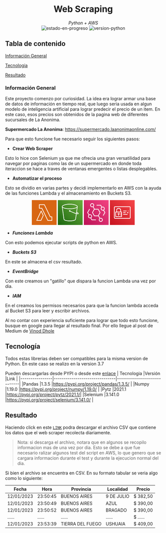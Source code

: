 <div align="center">
 <h1>Web Scraping</h1>
 <i> Python + AWS </i>
</div>

<div align="center">
 <img alt ="estado-en-progreso" src = https://img.shields.io/badge/estado-en%20progreso-green/>
 <img alt ="version-python" src =https://img.shields.io/badge/Python-3.7-blue/>
</div>


## Tabla de contenido

[Información General](#Información-General)

[Tecnologia](#Tecnología)

[Resultado](#Resultado)

### Información General

Este proyecto comenzo por curiosidad. La idea era lograr armar una base de datos de información en tiempo real, que luego 
seria usada en algun modelo de inteligencia artificial para lograr predecir el precio de un item. 
En este caso, esos precios son obtenidos de la pagina web de diferentes sucursales de La Anonima.
 
**Supermercado La Anonima**:  https://supermercado.laanonimaonline.com/

Para que esto funcione fue necesario seguir los siguientes pasos:
 * **Crear Web Scraper**

Esto lo hice con Selenium ya que me ofrecia una gran versatilidad para navegar por paginas como las de un supermercado
en donde toda iteraccion se hace a traves de ventanas emergentes o listas desplegables.
 * **Automatizar el proceso**

Esto se dividio en varias partes y decidi implementarlo en AWS con la ayuda de las funciones Lambda y el almacenamiento
en Buckets S3. 
<div align="center">
  <img src="/img/Lambda.png" width="80" height="80"/>
  <img src="/img/s3.png" width="80" height="80"/>
  <img src="/img/eventBridge.png" width="80" height="80"/>
  <img src="/img/IAM.png" width="80" height="80"/>
</div>

  *  ***Funciones Lambda***
  
Con esto podemos ejecutar scripts de python en AWS.

  *  ***Buckets S3***
  
En este se almacena el csv resultado.

  *  ***EventBridge***
  
Con este creamos un "gatillo" que dispara la funcion Lambda una vez por dia.

  *  ***IAM***
  
En el creamos los permisos necesarios para que la funcion lambda acceda al Bucket S3 para leer y escribir archivos. 


Al no contar con experiencia suficiente para lograr que todo esto funcione, busque en google para llegar al resultado final. Por ello llegue al post  de Medium de [Vinod Dhole](https://blog.jovian.com/automate-web-scraping-using-python-aws-lambda-amazon-s3-amazon-eventbridge-cloudwatch-c4c982c35fa9)

## Tecnología
Todos estas librerias deben ser compatibles para la misma version de Python. En este caso se realizo en la version 3.7

Pueden descargarlas desde PYPI o desde este [enlace](Librerias)
| Tecnologia     |Versión                         |Link                         |
|----------------|-------------------------------|-----------------------------|
|Pandas          |1.3.5                          |https://pypi.org/project/pandas/1.3.5/            |
|Numpy           |1.19.0                         |https://pypi.org/project/numpy/1.19.0/            |
|Pytz            |2021.1                         |https://pypi.org/project/pytz/2021.1/|
|Selenium        |3.141.0                          |https://pypi.org/project/selenium/3.141.0/       |

## Resultado

Haciendo click en este [`LINK`](https://webscraperjp.s3.sa-east-1.amazonaws.com/asd.csv) podra descargar el archivo CSV que contiene los datos que el web scraper recolecta diariamente. 

> Nota: si descarga el archivo, notara que en algunos se recopilo informacion mas de una vez por dia. Esto se debe a que fue necesario ralizar algunos test del script en AWS, lo que genero que se cargara informacion durante el test y durante la ejecucion normal del dia. 

Si bien el archivo se encuentra en CSV. En su formato tabular se veria algo como lo siguiente:

| Fecha     | Hora      | Provincia     | Localidad   | Precio     | 
|------------|-----------|--------------|-------------|-----------|
|12/01/2023  | 23:50:45  | BUENOS AIRES  | 9 DE JULIO  | $ 382,50  |
|12/01/2023  | 23:50:49  | BUENOS AIRES  | AZUL  | $ 390,00  |
|12/01/2023  | 23:50:52  | BUENOS AIRES  | BRAGADO  | $ 390,00  |
|......  | ...... | ...... | ......  | $ ...... |
|12/01/2023  | 23:53:39  | TIERRA DEL FUEGO  | USHUAIA  | $ 409,00  |




